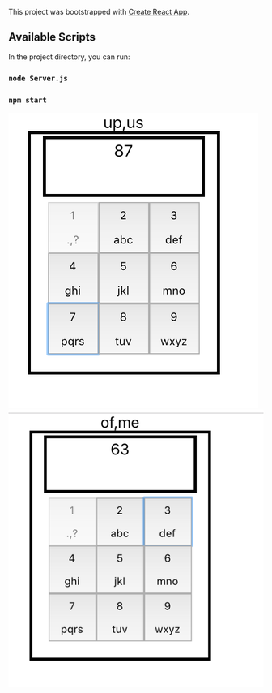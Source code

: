 This project was bootstrapped with [Create React App](https://github.com/facebook/create-react-app).

## Available Scripts

In the project directory, you can run:

### `node Server.js`
### `npm start`

![Screenshot](inputs.png)
![Screenshot](inputs2.png)
